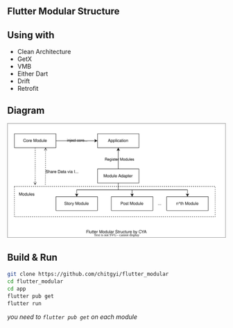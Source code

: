 ## Flutter Modular Structure

## Using with

- Clean Architecture
- GetX
- VMB
- Either Dart
- Drift
- Retrofit

## Diagram

![Flutter Modular Structur Image](/assets/flutter_modular.svg)

## Build & Run

```bash
git clone https://github.com/chitgyi/flutter_modular
cd flutter_modular
cd app
flutter pub get
flutter run
```

_you need to `flutter pub get` on each module_
